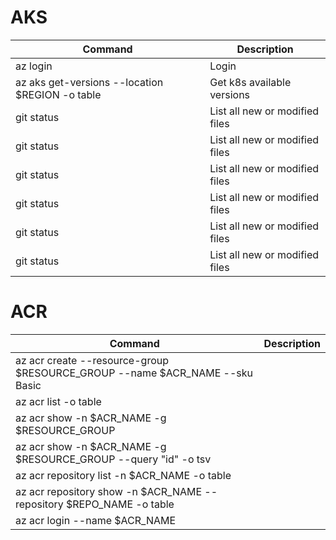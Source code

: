 
# AKS

| Command | Description |
| ------------- | ------------- |
| az login | Login |
| az aks get-versions --location $REGION -o table | Get k8s available versions |
| git status | List all new or modified files |
| git status | List all new or modified files |
| git status | List all new or modified files |
| git status | List all new or modified files |
| git status | List all new or modified files |
| git status | List all new or modified files |





# ACR


| Command | Description |
| ------------- | ------------- |
| az acr create --resource-group $RESOURCE_GROUP --name $ACR_NAME --sku Basic|  |
| az acr list -o table |  |
| az acr show -n $ACR_NAME -g $RESOURCE_GROUP |  |
| az acr show -n $ACR_NAME -g $RESOURCE_GROUP --query "id" -o tsv |  |
| az acr repository list -n $ACR_NAME -o table |  |
| az acr repository show  -n $ACR_NAME --repository $REPO_NAME -o table |  |
| az acr login --name $ACR_NAME |  |


   






